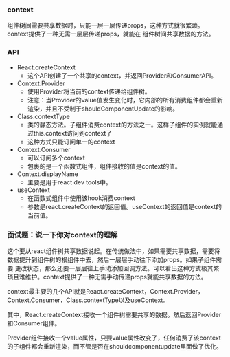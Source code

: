 ### context
组件树间需要共享数据时，只能一层一层传递props，这种方式就很繁琐。context提供了一种无需一层层传递props，就能在
组件树间共享数据的方法。


### API
- React.createContext
  + 这个API创建了一个共享的context，并返回Provider和ConsumerAPI。
- Context.Provider
  + 使用Provider将当前的context传递给组件树。
  + 注意：当Provider的value值发生变化时，它内部的所有消费组件都会重新渲染，并且不受制于shouldComponentUpdate的影响。
- Class.contextType
  + 类的静态方法。子组件消费context的方法之一。这样子组件的实例就能通过this.context访问到context了
  + 这种方式只能订阅单一的context
- Context.Consumer
  + 可以订阅多个context
  + 包裹的是一个函数式组件，组件接收的值是context的值。
- Context.displayName
  + 主要是用于react dev tools中。
- useContext
  + 在函数式组件中使用该hook消费context
  + 参数是react.createContext的返回值。useContext的返回值是context的当前值。
  
  

### 面试题：说一下你对context的理解
这个要从react组件树共享数据说起。在传统做法中，如果需要共享数据，需要将数据提升到组件树的根组件中去，然后一层层手动往下添加props。如果子组件需要
更改状态，那么还要一层层往上手动添加回调方法。可以看出这种方式极其繁琐且难维护。context提供了一种无需手动传递props就能共享数据的方法。


context最主要的几个API就是React.createContext，Context.Provider，Context.Consumer，Class.contextType以及useContext。

其中，React.createContext接收一个组件树需要共享的数据。然后返回Provider和Consumer组件。

Provider组件接收一个value属性，只要value属性改变了，任何消费了该context的子组件都会重新渲染，而不管是否在shouldcomponentupdate里面做了优化。
